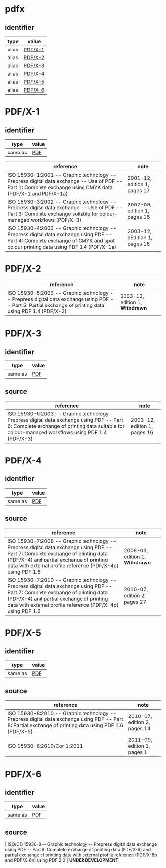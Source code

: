 # pdfx

## identifier
| type              | value
| ----------------- | -----
| alias             | [PDF/X-1](#pdfx-1)
| alias             | [PDF/X-2](#pdfx-2)
| alias             | [PDF/X-3](#pdfx-3)
| alias             | [PDF/X-4](#pdfx-4)
| alias             | [PDF/X-5](#pdfx-5)
| alias             | [PDF/X-6](#pdfx-6)

# PDF/X-1

## identifier
| type              | value
| ----------------- | -----
| same as           | [PDF](pdf.md)

| reference | note
| --------- | ----
| ISO 15930-1:2001 -- Graphic technology -- Prepress digital data exchange -- Use of PDF -- Part 1: Complete exchange using CMYK data (PDF/X-1 and PDF/X-1a) | 2001-12, edition 1, pages 17
| ISO 15930-3:2002 -- Graphic technology -- Prepress digital data exchange -- Use of PDF -- Part 3: Complete exchange suitable for colour-managed workflows (PDF/X-3) | 2002-09, edition 1, pages 16
| ISO 15930-4:2003 -- Graphic technology -- Prepress digital data exchange using PDF -- Part 4: Complete exchange of CMYK and spot colour printing data using PDF 1.4 (PDF/X-1a) | 2003-12, eEdition 1, pages 16

# PDF/X-2
| reference | note
| --------- | ----
| ISO 15930-5:2003 -- Graphic technology -- Prepress digital data exchange using PDF -- Part 5: Partial exchange of printing data using PDF 1.4 (PDF/X-2) | 2003-12, edition 1, **Withdrawn**

# PDF/X-3

## identifier
| type              | value
| ----------------- | -----
| same as           | [PDF](pdf.md)

## source
| reference | note
| --------- | ----
| ISO 15930-6:2003 -- Graphic technology -- Prepress digital data exchange using PDF -- Part 6: Complete exchange of printing data suitable for colour-managed workflows using PDF 1.4 (PDF/X-3) | 2003-12, edition 1, pages 16

# PDF/X-4

## identifier
| type              | value
| ----------------- | -----
| same as           | [PDF](pdf.md)

## source
| reference | note
| --------- | ----
| ISO 15930-7:2008 -- Graphic technology -- Prepress digital data exchange using PDF -- Part 7: Complete exchange of printing data (PDF/X-4) and partial exchange of printing data with external profile reference (PDF/X-4p) using PDF 1.6 | 2008-03, edition 1, **Withdrawn**
| ISO 15930-7:2010 -- Graphic technology -- Prepress digital data exchange using PDF -- Part 7: Complete exchange of printing data (PDF/X-4) and partial exchange of printing data with external profile reference (PDF/X-4p) using PDF 1.6 | 2010-07, edition 2, pages 27

# PDF/X-5

## identifier
| type              | value
| ----------------- | -----
| same as           | [PDF](pdf.md)

## source
| reference | note
| --------- | ----
| ISO 15930-8:2010 -- Graphic technology -- Prepress digital data exchange using PDF -- Part 8: Partial exchange of printing data using PDF 1.6 (PDF/X-5) | 2010-07, edition 2, pages 14
| ISO 15930-8:2010/Cor 1:2011 | 2011-09, edition 1, pages 1

# PDF/X-6

## identifier
| type              | value
| ----------------- | -----
| same as           | [PDF](pdf.md)

## source
| ISO/CD 15930-9 -- Graphic technology -- Prepress digital data exchange using PDF -- Part 9: Complete exchange of printing data (PDF/X-6) and partial exchange of printing data with external profile reference (PDF/X-6p and PDF/X-6n) using PDF 2.0 | **UNDER DEVELOPMENT**
